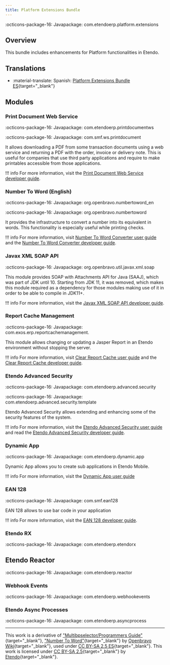 ```yaml
---
title: Platform Extensions Bundle
---
```


:octicons-package-16: Javapackage: com.etendoerp.platform.extensions

## Overview
This bundle includes enhancements for Platform functionalities in Etendo.

## Translations
-  :material-translate: Spanish: [Platform Extensions Bundle ES](https://marketplace.etendo.cloud/#/product-details?module=3789DBA46FC54FDF96CD7D298203A3E9){target="_blank"}

## Modules
### Print Document Web Service

:octicons-package-16: Javapackage: com.etendoerp.printdocumentws

:octicons-package-16: Javapackage: com.smf.ws.printdocument

It allows downloading a PDF from some transaction documents using a web service and returning a PDF with the order, invoice or delivery note. This is useful for companies that use third party applications and require to make printables accessible from those applications.

!!! info
        For more information, visit the [Print Document Web Service developer guide](/developer-guide/etendo-classic/bundles/platform-extensions-bundle/#print-document-web-service). 



### Number To Word (English)

:octicons-package-16: Javapackage: org.openbravo.numbertoword_en

:octicons-package-16: Javapackage: org.openbravo.numbertoword

It provides the infrastructure to convert a number into its equivalent in words. This functionality is especially useful while printing checks.

!!! info
        For more information, visit [Number To Word Converter user guide](/products/etendo-classic/user-guide/general-setup/application/#number-to-word-converter) and the [Number To Word Converter developer guide](/developer-guide/etendo-classic/bundles/platform-extensions-bundle/#number-to-word-english).


### Javax XML SOAP API

:octicons-package-16: Javapackage: org.openbravo.util.javax.xml.soap

This module provides SOAP with Attachments API for Java (SAAJ), which was part of JDK until 10. Starting from JDK 11, it was removed, which makes this module required as a dependency for those modules making use of it in order to be able to compile in JDK11+.

!!! info
        For more information, visit the [Javax XML SOAP API developer guide](/developer-guide/etendo-classic/bundles/platform-extensions-bundle/#javax-xml-soap-api).


### Report Cache Management

:octicons-package-16: Javapackage: com.exos.erp.reportcachemanagement.

This module allows changing or updating a Jasper Report in an Etendo environment without stopping the server.

!!! info
        For more information, visit [Clear Report Cache user guide](/products/etendo-classic/user-guide/general-setup/clear-report-cache/) and the [Clear Report Cache developer guide](/developer-guide/etendo-classic/bundles/platform-extensions-bundle/#report-cache-management).  

### Etendo Advanced Security

:octicons-package-16: Javapackage: com.etendoerp.advanced.security

:octicons-package-16: Javapackage: com.etendoerp.advanced.security.template

Etendo Advanced Security allows extending and enhancing some of the security features of the system.

!!! info
        For more information, visit the [Etendo Advanced Security user guide](/products/etendo-classic/optional-features/bundles/platform-extensions/etendo-advanced-security) and read the [Etendo Advanced Security developer guide](/developer-guide/etendo-classic/bundles/platform-extensions-bundle/#etendo-advanced-security).

### Dynamic App 

:octicons-package-16: Javapackage: com.etendoerp.dynamic.app

Dynamic App allows you to create sub applications in Etendo Mobile.

!!! info
        For more information, visit the [Dynamic App user guide](/products/etendo-classic/user-guide/general-setup/application/#dynamic-app)
        
### EAN 128

:octicons-package-16: Javapackage: com.smf.ean128

EAN 128 allows to use bar code in your application

!!! info
        For more information, visit the [EAN 128 developer guide](/developer-guide/etendo-classic/bundles/platform-extensions-bundle/#ean-128).


### Etendo RX

:octicons-package-16: Javapackage: com.etendoerp.etendorx

## Etendo Reactor

:octicons-package-16: Javapackage: com.etendoerp.reactor

### Webhook Events

:octicons-package-16: Javapackage: com.etendoerp.webhookevents

### Etendo Async Processes

:octicons-package-16: Javapackage: com.etendoerp.asyncprocess

---

This work is a derivative of ["Multibpselector/Programmers Guide"](http://wiki.openbravo.com/wiki/Projects:Multibpselector/Programmers_Guide){target="_blank"}, ["Number To Word"](http://wiki.openbravo.com/wiki/NumberToWord){target="_blank"}
 by [Openbravo Wiki](http://wiki.openbravo.com/wiki/Welcome_to_Openbravo){target="_blank"}, used under [CC BY-SA 2.5 ES](https://creativecommons.org/licenses/by-sa/2.5/es/){target="_blank"}. This work is licensed under [CC BY-SA 2.5](https://creativecommons.org/licenses/by-sa/2.5/){target="_blank"} by [Etendo](https://etendo.software){target="_blank"}.